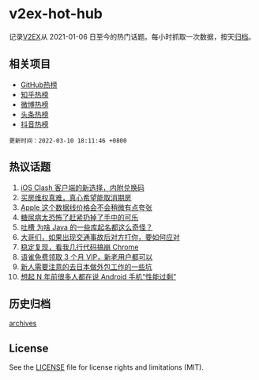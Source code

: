 # v2ex-hot-hub

 记录[V2EX](https://www.v2ex.com/)从 2021-01-06 日至今的热门话题。每小时抓取一次数据，按天[归档](archives)。
 
 ## 相关项目

- [GitHub热榜](https://github.com/lonnyzhang423/github-hot-hub)
- [知乎热榜](https://github.com/lonnyzhang423/zhihu-hot-hub)
- [微博热榜](https://github.com/lonnyzhang423/weibo-hot-hub)
- [头条热榜](https://github.com/lonnyzhang423/toutiao-hot-hub)
- [抖音热榜](https://github.com/lonnyzhang423/douyin-hot-hub)


 `更新时间：2022-03-10 18:11:46 +0800`

## 热议话题

1. [iOS Clash 客户端的新选择，内附兑换码](https://www.v2ex.com/t/839223)
1. [买房维权真难，真心希望能取消期房](https://www.v2ex.com/t/839312)
1. [Apple 这个数据线价格会不会稍微有点夸张](https://www.v2ex.com/t/839205)
1. [糖尿病太恐怖了赶紧扔掉了手中的可乐](https://www.v2ex.com/t/839307)
1. [吐槽 为啥 Java 的一些库起名都这么奇怪？](https://www.v2ex.com/t/839275)
1. [大哥们，如果出现交通事故后对方打你，要如何应对](https://www.v2ex.com/t/839351)
1. [稳定复现，看我几行代码搞崩 Chrome](https://www.v2ex.com/t/839328)
1. [语雀免费领取 3 个月 VIP，新老用户都可以](https://www.v2ex.com/t/839357)
1. [新人需要注意的去日本做外包工作的一些坑](https://www.v2ex.com/t/839303)
1. [想起 N 年前很多人都在说 Android 手机“性能过剩”](https://www.v2ex.com/t/839274)

## 历史归档

[archives](archives)

## License

See the [LICENSE](LICENSE) file for license rights and limitations (MIT).

